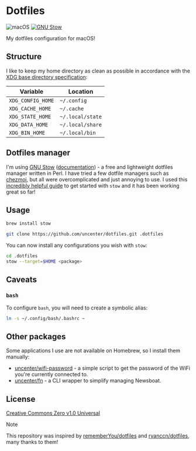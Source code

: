 <h1>Dotfiles</h1>

![macOS](https://img.shields.io/badge/macOS-14.0-47999e.svg?style=flat-square)
[![GNU Stow](https://img.shields.io/homebrew/v/stow?style=flat-square&label=GNU%20Stow&color=b48ead)](https://formulae.brew.sh/formula/stow)

My dotfiles configuration for macOS!

## Structure

I like to keep my home directory as clean as possible in accordance with the [XDG base directory specification](https://specifications.freedesktop.org/basedir-spec/basedir-spec-latest.html):

| Variable          | Location         |
| ----------------- | ---------------- |
| `XDG_CONFIG_HOME` | `~/.config`      |
| `XDG_CACHE_HOME`  | `~/.cache`       |
| `XDG_STATE_HOME`  | `~/.local/state` |
| `XDG_DATA_HOME`   | `~/.local/share` |
| `XDG_BIN_HOME`    | `~/.local/bin`   |

## Dotfiles manager

I'm using [GNU Stow](https://www.gnu.org/software/stow/) ([documentation](https://www.gnu.org/software/stow/manual/stow.html)) - a free and lightweight
dotfiles manager written in Perl. I have tried a few dotfile managers such as [chezmoi](https://www.chezmoi.io/), but all were overcomplicated and just annoying to use. I used this [incredibly helpful guide](https://www.jakewiesler.com/blog/managing-dotfiles) to get started with `stow` and it has been working great so far!

## Usage

```sh
brew install stow
```

```sh
git clone https://github.com/uncenter/dotfiles.git .dotfiles
```

You can now install any configurations you wish with `stow`:

```sh
cd .dotfiles
stow --target=$HOME <package>
```

## Caveats

### `bash`

To configure `bash`, you will need to create a
symbolic alias:

```bash
ln -s ~/.config/bash/.bashrc ~
```

## Other packages

Some applications I use are not available on Homebrew, so I install them manually:

-   [uncenter/wifi-password](https://github.com/uncenter/wifi-password) - a simple script to get the password of the WiFi you're currently connected to.
-   [uncenter/fn](https://github.com/uncenter/fn) - a CLI wrapper to simplify managing Newsboat.

## License

[Creative Commons Zero v1.0 Universal](LICENSE)

> [!NOTE]
> This repository was inspired by [rememberYou/dotfiles](https://github.com/rememberYou/dotfiles) and [ryanccn/dotfiles](https://github.com/ryanccn/dotfiles), many thanks to them!
